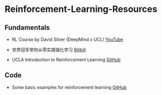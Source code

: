 # Reinforcement-Learning-Resources

## Fundamentals
* RL Course by David Silver (DeepMind x UCL) [YouTube](https://www.youtube.com/playlist?list=PLqYmG7hTraZDM-OYHWgPebj2MfCFzFObQ)

* 世界冠军带你从零实践强化学习 [Bilibili](https://www.bilibili.com/video/BV1yv411i7xd/?vd_source=f79d455fcce402647734c3fa5cb3d56e)

* UCLA Introduction to Reinforcement Learning [GitHub](https://github.com/zhoubolei/introRL)

## Code
* Some basic examples for reinforcement learning [GitHub](https://github.com/ucla-rlcourse/RLexample/tree/master#some-basic-examples-for-reinforcement-learning)
